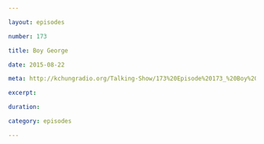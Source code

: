 ```yaml
---

layout: episodes

number: 173

title: Boy George

date: 2015-08-22

meta: http://kchungradio.org/Talking-Show/173%20Episode%20173_%20Boy%20George.mp3

excerpt: 

duration: 

category: episodes

---
```


